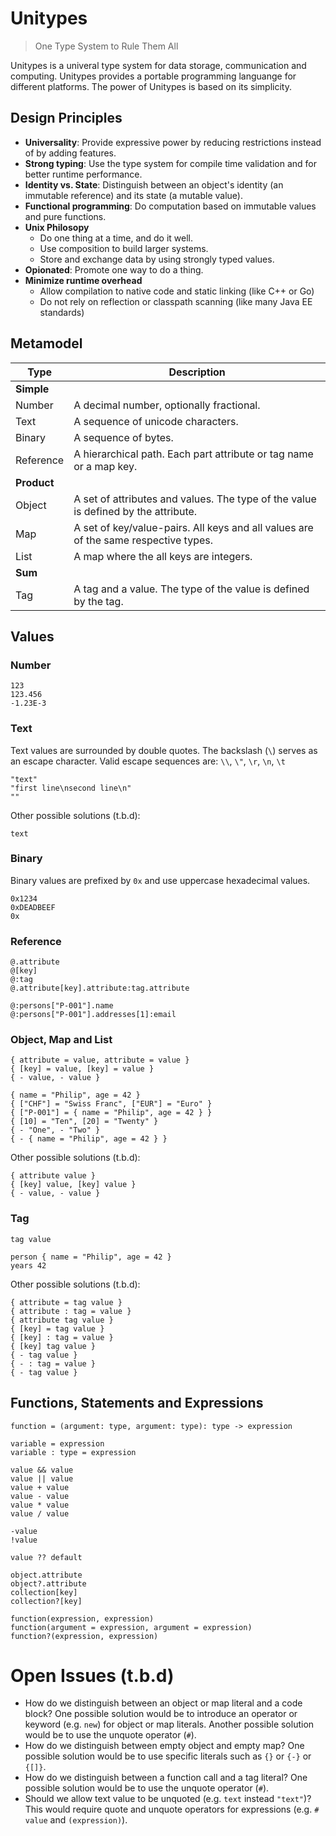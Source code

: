 
# Unitypes 

> One Type System to Rule Them All 

Unitypes is a univeral type system for data storage, communication and computing. 
Unitypes provides a portable programming languange for different platforms.
The power of Unitypes is based on its simplicity.

## Design Principles

- **Universality**: Provide expressive power by reducing restrictions instead of by adding features.
- **Strong typing**: Use the type system for compile time validation and for better runtime performance.
- **Identity vs. State**: Distinguish between an object's identity (an immutable reference) and its state (a mutable value).
- **Functional programming**: Do computation based on immutable values and pure functions.
- **Unix Philosopy**
  - Do one thing at a time, and do it well. 
  - Use composition to build larger systems. 
  - Store and exchange data by using strongly typed values.
- **Opionated**: Promote one way to do a thing.
- **Minimize runtime overhead**
  - Allow compilation to native code and static linking (like C++ or Go)
  - Do not rely on reflection or classpath scanning (like many Java EE standards)

## Metamodel

Type         | Description
-------------|------------
**Simple**   |
Number       | A decimal number, optionally fractional.
Text         | A sequence of unicode characters.
Binary       | A sequence of bytes.
Reference    | A hierarchical path. Each part attribute or tag name or a map key.
**Product**  |
Object       | A set of attributes and values. The type of the value is defined by the attribute.
Map          | A set of key/value-pairs. All keys and all values are of the same respective types.
List         | A map where the all keys are integers.
**Sum**      |
Tag          | A tag and a value. The type of the value is defined by the tag.

## Values

### Number

~~~
123
123.456
-1.23E-3
~~~

### Text

Text values are surrounded by double quotes.
The backslash (`\`) serves as an escape character.
Valid escape sequences are: `\\`, `\"`, `\r`, `\n`, `\t`

~~~
"text"
"first line\nsecond line\n"
""
~~~

Other possible solutions (t.b.d):

~~~
text
~~~

### Binary

Binary values are prefixed by `0x` and use uppercase hexadecimal values.

~~~
0x1234
0xDEADBEEF
0x
~~~

### Reference

~~~
@.attribute
@[key]
@:tag
@.attribute[key].attribute:tag.attribute

@:persons["P-001"].name
@:persons["P-001"].addresses[1]:email
~~~

### Object, Map and List

~~~
{ attribute = value, attribute = value }
{ [key] = value, [key] = value }
{ - value, - value }

{ name = "Philip", age = 42 }
{ ["CHF"] = "Swiss Franc", ["EUR"] = "Euro" }
{ ["P-001"] = { name = "Philip", age = 42 } }
{ [10] = "Ten", [20] = "Twenty" }
{ - "One", - "Two" }
{ - { name = "Philip", age = 42 } }
~~~

Other possible solutions (t.b.d):

~~~
{ attribute value }
{ [key] value, [key] value }
{ - value, - value }
~~~

### Tag

~~~
tag value

person { name = "Philip", age = 42 }
years 42
~~~

Other possible solutions (t.b.d):

~~~
{ attribute = tag value }
{ attribute : tag = value }
{ attribute tag value }
{ [key] = tag value }
{ [key] : tag = value }
{ [key] tag value }
{ - tag value }
{ - : tag = value }
{ - tag value }
~~~

## Functions, Statements and Expressions

~~~
function = (argument: type, argument: type): type -> expression 
~~~

~~~
variable = expression
variable : type = expression
~~~

~~~
value && value
value || value
value + value
value - value
value * value
value / value

-value
!value

value ?? default

object.attribute
object?.attribute
collection[key]
collection?[key]

function(expression, expression)
function(argument = expression, argument = expression)
function?(expression, expression)
~~~

# Open Issues (t.b.d)

- How do we distinguish between an object or map literal and a code block?
  One possible solution would be to introduce an operator or keyword (e.g. `new`) for object or map literals.
  Another possible solution would be to use the unquote operator (`#`).
- How do we distinguish between empty object and empty map?
  One possible solution would be to use specific literals such as `{}` or  `{-}` or `{[]}`. 
- How do we distinguish between a function call and a tag literal?
  One possible solution would be to use the unquote operator (`#`).
- Should we allow text value to be unquoted (e.g. `text` instead `"text"`)?
  This would require quote and unquote operators for expressions (e.g. `# value` and `(expression)`).
